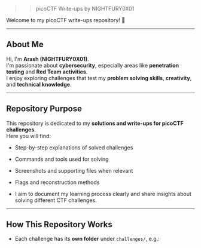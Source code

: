 >> picoCTF Write-ups by NIGHTFURY0X01

Welcome to my picoCTF write-ups repository! 👋

---

## About Me

Hi, I'm **Arash (NIGHTFURY0X01)**.  
I'm passionate about **cybersecurity**, especially areas like **penetration testing** and **Red Team activities**.  
I enjoy exploring challenges that test my **problem solving skills**, **creativity**, and **technical knowledge**.

---

## Repository Purpose

This repository is dedicated to my **solutions and write-ups for picoCTF challenges**.  
Here you will find:

+ Step-by-step explanations of solved challenges  
+ Commands and tools used for solving  
+ Screenshots and supporting files when relevant  
+ Flags and reconstruction methods

+ I aim to document my learning process clearly and share insights about solving different CTF challenges.

---

## How This Repository Works

+ Each challenge has its **own folder** under `challenges/`, e.g.:

